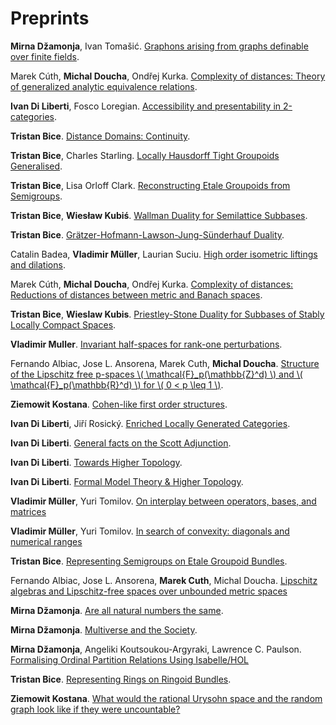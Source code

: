 # Preprints


**Mirna Džamonja**, Ivan Tomašić. [Graphons arising from graphs definable over finite fields](https://arxiv.org/abs/1707.06296).

Marek Cúth, **Michal Doucha**, Ondřej Kurka. [Complexity of distances: Theory of generalized analytic equivalence relations](https://arxiv.org/abs/1804.11164).

**Ivan Di Liberti**, Fosco Loregian. [Accessibility and presentability in 2-categories](https://arxiv.org/abs/1804.08710).

**Tristan Bice**. [Distance Domains: Continuity](https://arxiv.org/abs/1804.11164).

**Tristan Bice**, Charles Starling. [Locally Hausdorff Tight Groupoids Generalised](https://arxiv.org/abs/1912.03774).

**Tristan Bice**, Lisa Orloff Clark. [Reconstructing Etale Groupoids from Semigroups](https://arxiv.org/abs/2002.02108).

**Tristan Bice**, **Wiesław Kubiś**. [Wallman Duality for Semilattice Subbases](https://arxiv.org/abs/2002.05943).

**Tristan Bice**. [Grätzer-Hofmann-Lawson-Jung-Sünderhauf Duality](https://arxiv.org/abs/2002.09873).

Catalin Badea, **Vladimir Müller**, Laurian Suciu. [High order isometric liftings and dilations](https://arxiv.org/abs/2003.12741).

Marek Cúth, **Michal Doucha**, Ondřej Kurka. [Complexity of distances: Reductions of distances between metric and Banach spaces](https://arxiv.org/abs/2004.11752).

**Tristan Bice**, **Wieslaw Kubis**. [Priestley-Stone Duality for Subbases of Stably Locally Compact Spaces](https://arxiv.org/abs/2006.05099).

**Vladimir Muller**. [Invariant half-spaces for rank-one perturbations](https://arxiv.org/abs/2006.10507).

Fernando Albiac, Jose L. Ansorena, Marek Cuth, **Michal Doucha**. [Structure of the Lipschitz free p-spaces \\( \mathcal{F}_p(\mathbb{Z}^d) \\) and \\( \mathcal{F}_p(\mathbb{R}^d) \\) for \\( 0 < p \leq 1 \\)](https://arxiv.org/abs/2006.08018).

**Ziemowit Kostana**. [Cohen-like first order structures](https://arxiv.org/abs/2009.03552).

**Ivan Di Liberti**, Jiří Rosický. [Enriched Locally Generated Categories](https://arxiv.org/abs/2009.10980).

**Ivan Di Liberti**. [General facts on the Scott Adjunction](https://arxiv.org/abs/2009.14023).

**Ivan Di Liberti**. [Towards Higher Topology](https://arxiv.org/abs/2009.14145).

**Ivan Di Liberti**. [Formal Model Theory & Higher Topology](https://arxiv.org/abs/2010.00319).

**Vladimir Müller**, Yuri Tomilov. [On interplay between operators, bases, and matrices](https://arxiv.org/abs/2010.09126)

**Vladimir Müller**, Yuri Tomilov. [In search of convexity: diagonals and numerical ranges](https://arxiv.org/abs/2010.09129)

**Tristan Bice**. [Representing Semigroups on Etale Groupoid Bundles](https://arxiv.org/abs/2010.04961).

Fernando Albiac, Jose L. Ansorena, **Marek Cuth**, Michal Doucha. [Lipschitz algebras and Lipschitz-free spaces over unbounded metric spaces](https://arxiv.org/abs/2011.12993)

**Mirna Džamonja**. [Are all natural numbers the same](https://arxiv.org/abs/2011.11425).

**Mirna Džamonja**. [Multiverse and the Society](https://hal.archives-ouvertes.fr/hal-03019882).

**Mirna Džamonja**, Angeliki Koutsoukou-Argyraki, Lawrence C. Paulson. [Formalising Ordinal Partition Relations Using Isabelle/HOL](https://arxiv.org/abs/2011.13218)

**Tristan Bice**. [Representing Rings on Ringoid Bundles](https://arxiv.org/abs/2012.03006).


**Ziemowit Kostana**. [What would the rational Urysohn space and the random graph look like if they were uncountable?](https://arxiv.org/abs/2102.05590)






